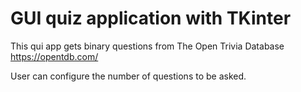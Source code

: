 # GUI quiz application with TKinter

This qui app gets binary questions from The Open Trivia Database https://opentdb.com/

User can configure the number of questions to be asked.
